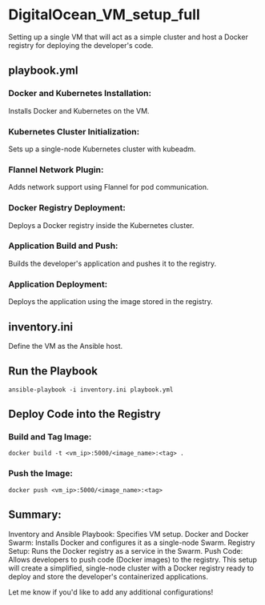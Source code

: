 # DigitalOcean_VM_setup_full
Setting up a single VM that will act as a simple cluster and host a Docker registry for deploying the developer's code.

## playbook.yml
### Docker and Kubernetes Installation: 
Installs Docker and Kubernetes on the VM.
### Kubernetes Cluster Initialization: 
Sets up a single-node Kubernetes cluster with kubeadm.
### Flannel Network Plugin: 
Adds network support using Flannel for pod communication.
### Docker Registry Deployment: 
Deploys a Docker registry inside the Kubernetes cluster.
### Application Build and Push: 
Builds the developer's application and pushes it to the registry.
### Application Deployment: 
Deploys the application using the image stored in the registry.

## inventory.ini
Define the VM as the Ansible host.

## Run the Playbook
```
ansible-playbook -i inventory.ini playbook.yml
```
## Deploy Code into the Registry
### Build and Tag Image: 
```
docker build -t <vm_ip>:5000/<image_name>:<tag> .
```
### Push the Image: 
```
docker push <vm_ip>:5000/<image_name>:<tag>
```

## Summary:
Inventory and Ansible Playbook: Specifies VM setup.
Docker and Docker Swarm: Installs Docker and configures it as a single-node Swarm.
Registry Setup: Runs the Docker registry as a service in the Swarm.
Push Code: Allows developers to push code (Docker images) to the registry.
This setup will create a simplified, single-node cluster with a Docker registry ready to deploy and store the developer's containerized applications. 

Let me know if you'd like to add any additional configurations!
